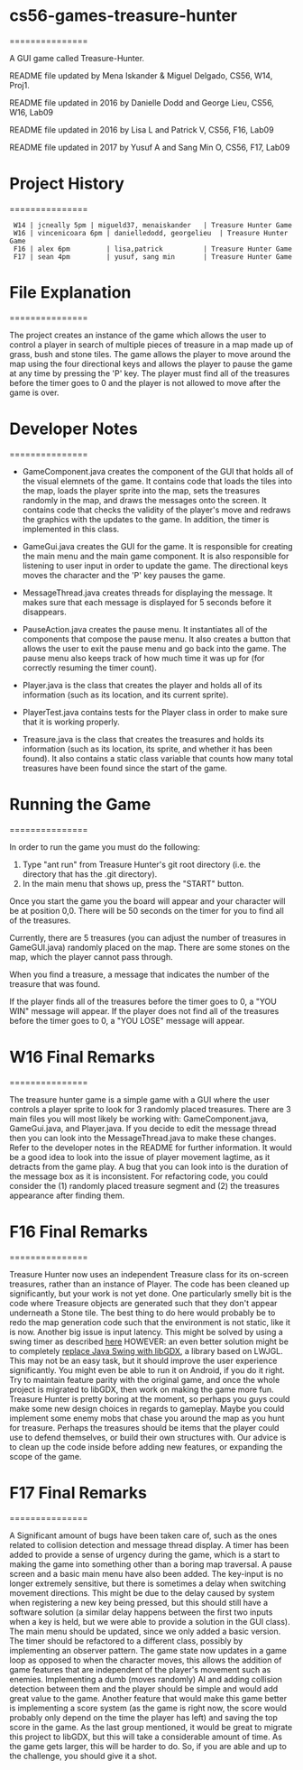 # cs56-games-treasure-hunter
===============

A GUI game called Treasure-Hunter.

README file updated by Mena Iskander & Miguel Delgado, CS56, W14, Proj1.

README file updated in 2016 by Danielle Dodd and George Lieu, CS56, W16, Lab09

README file updated in 2016 by Lisa L and Patrick V, CS56, F16, Lab09

README file updated in 2017 by Yusuf A and Sang Min O, CS56, F17, Lab09

# Project History
===============
```
 W14 | jcneally 5pm	| migueld37, menaiskander	| Treasure Hunter Game
 W16 | vincenicoara 6pm | danielledodd, georgelieu	| Treasure Hunter Game
 F16 | alex 6pm     	| lisa,patrick			| Treasure Hunter Game
 F17 | sean 4pm	    	| yusuf, sang min		| Treasure Hunter Game
```

# File Explanation
===============

The project creates an instance of the game which allows the user to control a player in search of multiple pieces of treasure in a map made up of grass, bush and stone tiles. The game allows the player to move around the map using the four directional keys and allows the player to pause the game at any time by pressing the 'P' key. The player must find all of the treasures before the timer goes to 0 and the player is not allowed to move after the game is over.

# Developer Notes
===============

* GameComponent.java creates the component of the GUI that holds all of the visual elemnets of the game. It contains code that loads the tiles into the map, loads the player sprite into the map, sets the treasures randomly in the map, and draws the messages onto the screen. It contains code that checks the validity of the player's move and redraws the graphics with the updates to the game. In addition, the timer is implemented in this class.

* GameGui.java creates the GUI for the game. It is responsible for creating the main menu and the main game component. It is also responsible for listening to user input in order to update the game. The directional keys moves the character and the 'P' key pauses the game. 

* MessageThread.java creates threads for displaying the message. It makes sure that each message is displayed for 5 seconds before it disappears.

* PauseAction.java creates the pause menu. It instantiates all of the components that compose the pause menu. It also creates a button that allows the user to exit the pause menu and go back into the game. The pause menu also keeps track of how much time it was up for (for correctly resuming the timer count). 

* Player.java is the class that creates the player and holds all of its information (such as its location, and its current sprite). 

* PlayerTest.java contains tests for the Player class in order to make sure that it is working properly. 

* Treasure.java is the class that creates the treasures and holds its information (such as its location, its sprite, and whether it has been found). It also contains a static class variable that counts how many total treasures have been found since the start of the game.

# Running the Game 
===============

In order to run the game you must do the following:
1. Type "ant run" from Treasure Hunter's git root directory (i.e. the directory that has the .git directory).
2. In the main menu that shows up, press the "START" button.

Once you start the game you the board will appear and your character will be at position 0,0. There will be 50 seconds on the timer for you to find all of the treasures.

Currently, there are 5 treasures (you can adjust the number of treasures in GameGUI.java) randomly placed on the map. There are some stones on the map, which the player cannot pass through.

When you find a treasure, a message that indicates the number of the treasure that was found. 

If the player finds all of the treasures before the timer goes to 0, a "YOU WIN" message will appear. If the player does not find all of the treasures before the timer goes to 0, a "YOU LOSE" message will appear.

# W16 Final Remarks
===============

The treasure hunter game is a simple game with a GUI where the user controls a player sprite to look for 3 randomly placed treasures. There are 3 main files you will most likely be working with: GameComponent.java, GameGui.java, and Player.java. If you decide to edit the message thread then you can look into the MessageThread.java to make these changes. Refer to the developer notes in the README for further information. It would be a good idea to look into the issue of player movement lagtime, as it detracts from the game play. A bug that you can look into is the duration of the message box as it is inconsistent. For refactoring code, you could consider the (1) randomly placed treasure segment and (2) the treasures appearance after finding them. 

# F16 Final Remarks
===============

Treasure Hunter now uses an independent Treasure class for its on-screen treasures, rather than an instance of Player. The code has been cleaned up significantly, but your work is not yet done. One particularly smelly bit is the code where Treasure objects are generated such that they don't appear underneath a Stone tile. The best thing to do here would probably be to redo the map generation code such that the environment is not static, like it is now. Another big issue is input latency. This might be solved by using a swing timer as described [here](http://stackoverflow.com/questions/22730715/java-keyboard-input-game-development)
HOWEVER: an even better solution might be to completely [replace Java Swing with libGDX](https://libgdx.badlogicgames.com/), a library based on LWJGL. This may not be an easy task, but it should improve the user experience significantly. You might even be able to run it on Android, if you do it right. Try to maintain feature parity with the original game, and once the whole project is migrated to libGDX, then work on making the game more fun. Treasure Hunter is pretty boring at the moment, so perhaps you guys could make some new design choices in regards to gameplay. Maybe you could implement some enemy mobs that chase you around the map as you hunt for treasure. Perhaps the treasures should be items that the player could use to defend themselves, or build their own structures with. Our advice is to clean up the code inside before adding new features, or expanding the scope of the game.

# F17 Final Remarks
===============

A Significant amount of bugs have been taken care of, such as the ones related to collision detection and message thread display. A timer has been added to provide a sense of urgency during the game, which is a start to making the game into something other than a boring map traversal. A pause screen and a basic main menu have also been added. The key-input is no longer extremely sensitive, but there is sometimes a delay when switching movement directions. This might be due to the delay caused by system when registering a new key being pressed, but this should still have a software solution (a similar delay happens between the first two inputs when a key is held, but we were able to provide a solution in the GUI class). The main menu should be updated, since we only added a basic version. The timer should be refactored to a different class, possibly by implementing an observer pattern. The game state now updates in a game loop as opposed to when the character moves, this allows the addition of game features that are independent of the player's movement such as enemies. Implementing a dumb (moves randomly) AI and adding collision detection between them and the player should be simple and would add great value to the game. Another feature that would make this game better is implementing a score system (as the game is right now, the score would probably only depend on the time the player has left) and saving the top score in the game. As the last group mentioned, it would be great to migrate this project to libGDX, but this will take a considerable amount of time. As the game gets larger, this will be harder to do. So, if you are able and up to the challenge, you should give it a shot.
